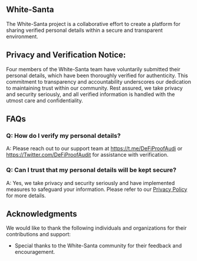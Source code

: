 ## White-Santa

The White-Santa project is a collaborative effort to create a platform for sharing verified personal details within a secure and transparent environment.


## Privacy and Verification Notice:
Four members of the White-Santa team have voluntarily submitted their personal details, which have been thoroughly verified for authenticity.
This commitment to transparency and accountability underscores our dedication to maintaining trust within our community. Rest assured,
we take privacy and security seriously, and all verified information is handled with the utmost care and confidentiality.

## FAQs

### Q: How do I verify my personal details?
A: Please reach out to our support team at https://t.me/DeFiProofAudi or https://Twitter.com/DeFiProofAudit for assistance with verification.

### Q: Can I trust that my personal details will be kept secure?
A: Yes, we take privacy and security seriously and have implemented measures to safeguard your information.
Please refer to our [Privacy Policy](PRIVACY.md) for more details.

## Acknowledgments

We would like to thank the following individuals and organizations for their contributions and support:

- Special thanks to the White-Santa community for their feedback and encouragement.
